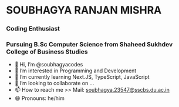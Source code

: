 <h1>SOUBHAGYA RANJAN MISHRA</h1>
<h3>Coding Enthusiast</h3>
<h3>Pursuing B.Sc Computer Science from Shaheed Sukhdev College of Business Studies</h3>


- 👋 Hi, I’m @soubhagyacodes
- 👀 I’m interested in Programming and Development
- 🌱 I’m currently learning Next.JS, TypeScript, JavaScript
- 💞️ I’m looking to collaborate on ...
- 📫 How to reach me >> Mail: soubhagya.23547@sscbs.du.ac.in
- 😄 Pronouns: he/him

<!---
soubhagyacodes/soubhagyacodes is a ✨ special ✨ repository because its `README.md` (this file) appears on your GitHub profile.
You can click the Preview link to take a look at your changes.
--->
